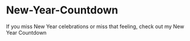 # New-Year-Countdown
If you miss New Year celebrations or miss that feeling, check out my New Year Countdown
